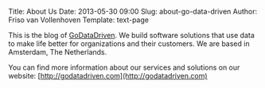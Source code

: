 Title: About Us
Date: 2013-05-30 09:00
Slug: about-go-data-driven
Author: Friso van Vollenhoven
Template: text-page

This is the blog of [GoDataDriven](http://godatadriven.com). We build software solutions that use data to make life better for organizations and their customers. We are based in Amsterdam, The Netherlands.

You can find more information about our services and solutions on our website: [http://godatadriven.com](http://godatadriven.com)
